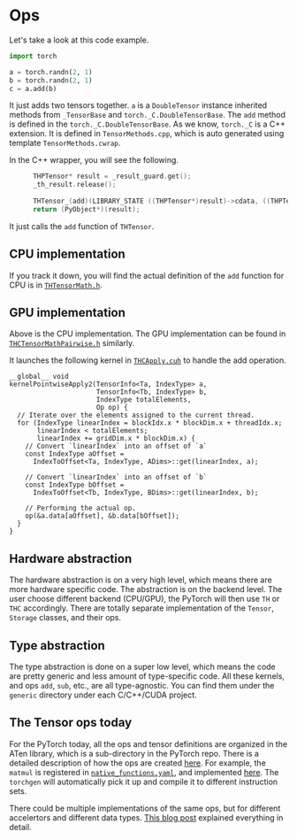 # Ops

Let's take a look at this code example.

```py
import torch

a = torch.randn(2, 1)
b = torch.randn(2, 1)
c = a.add(b)
```

It just adds two tensors together.
`a` is a `DoubleTensor` instance inherited methods from `_TensorBase` and `torch._C.DoubleTensorBase`.
The `add` method is defined in the `torch._C.DoubleTensorBase`.
As we know, `torch._C` is a C++ extension.
It is defined in `TensorMethods.cpp`, which is auto generated using template `TensorMethods.cwrap`.

In the C++ wrapper, you will see the following.

```cpp
      THPTensor* result = _result_guard.get();
      _th_result.release();
      
      THTensor_(add)(LIBRARY_STATE ((THPTensor*)result)->cdata, ((THPTensor*)self)->cdata, THPUtils_(unpackReal)(PyTuple_GET_ITEM(args, 0)));Py_INCREF(result);
      return (PyObject*)(result);
```

It just calls the `add` function of `THTensor`.

## CPU implementation

If you track it down, you will find the actual definition of the `add` function for CPU is in [`THTensorMath.h`](https://github.com/haifeng-jin/pytorch-source/blob/master/torch/lib/TH/generic/THTensorMath.h).


## GPU implementation

Above is the CPU implementation.
The GPU implementation can be found in [`THCTensorMathPairwise.h`](https://github.com/haifeng-jin/pytorch-source/blob/master/torch/lib/THC/generic/THCTensorMathPairwise.h) similarly.

It launches the following kernel in [`THCApply.cuh`](https://github.com/haifeng-jin/pytorch-source/blob/master/torch/lib/THC/THCApply.cuh) to handle the add operation.

```cuda
__global__ void
kernelPointwiseApply2(TensorInfo<Ta, IndexType> a,
                      TensorInfo<Tb, IndexType> b,
                      IndexType totalElements,
                      Op op) {
  // Iterate over the elements assigned to the current thread.
  for (IndexType linearIndex = blockIdx.x * blockDim.x + threadIdx.x;
       linearIndex < totalElements;
       linearIndex += gridDim.x * blockDim.x) {
    // Convert `linearIndex` into an offset of `a`
    const IndexType aOffset =
      IndexToOffset<Ta, IndexType, ADims>::get(linearIndex, a);

    // Convert `linearIndex` into an offset of `b`
    const IndexType bOffset =
      IndexToOffset<Tb, IndexType, BDims>::get(linearIndex, b);

    // Performing the actual op.
    op(&a.data[aOffset], &b.data[bOffset]);
  }
}
```

## Hardware abstraction

The hardware abstraction is on a very high level, which means there are more hardware specific code.
The abstraction is on the backend level.
The user choose different backend (CPU/GPU), the PyTorch will then use `TH` or `THC` accordingly.
There are totally separate implementation of the `Tensor`, `Storage` classes, and their ops.

## Type abstraction

The type abstraction is done on a super low level, which means the code are pretty generic and less amount of type-specific code.
All these kernels, and ops `add`, `sub`, etc., are all type-agnostic.
You can find them under the `generic` directory under each C/C++/CUDA project.

## The Tensor ops today

For the PyTorch today, all the ops and tensor definitions are organized in the ATen library, which is a sub-directory in the PyTorch repo.
There is a detailed description of how the ops are created [here](https://github.com/pytorch/pytorch/blob/v2.6.0/aten/src/ATen/native/README.md).
For example, the `matmul` is registered in [`native_functions.yaml`](https://github.com/pytorch/pytorch/blob/v2.6.0/aten/src/ATen/native/native_functions.yaml#L3775),
and implemented [here](https://github.com/pytorch/pytorch/blob/v2.6.0/aten/src/ATen/native/LinearAlgebra.cpp#L2180).
The `torchgen` will automatically pick it up and compile it to different instruction sets.

There could be multiple implementations of the same ops, but for different accelertors and different data types.
[This blog post](http://blog.ezyang.com/2020/09/lets-talk-about-the-pytorch-dispatcher/) explained everything in detail.
